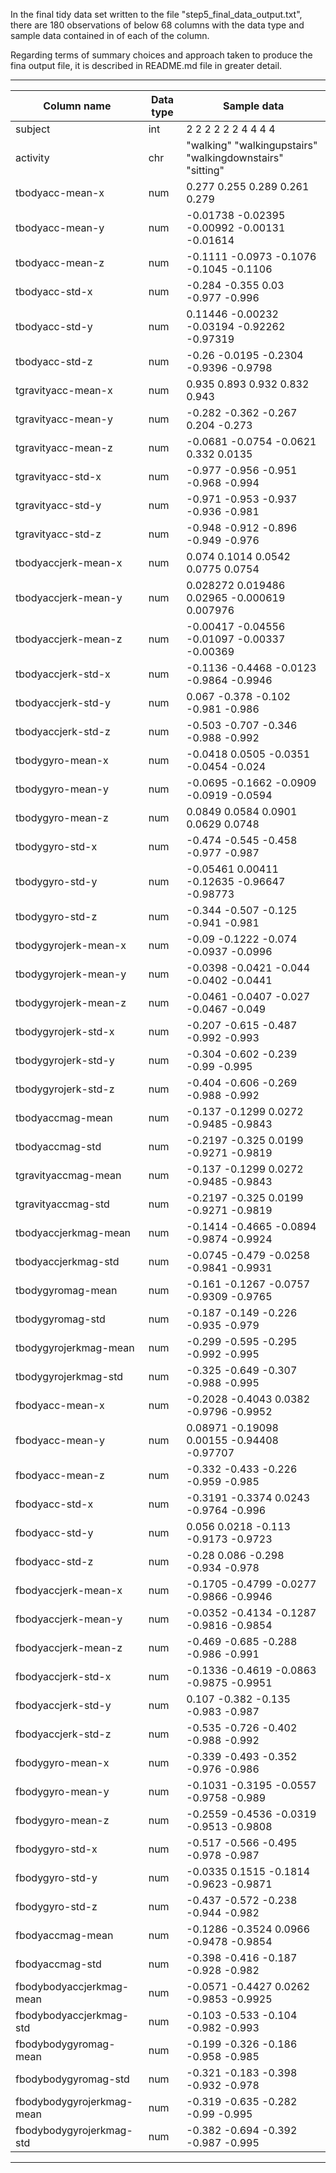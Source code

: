 In the final tidy data set written to the file "step5_final_data_output.txt", there are 180 observations of below 68 columns with the data type and sample data contained in of each of the column.

Regarding terms of summary choices and approach taken to produce the fina output file, it is described in README.md file in greater detail.

---
Column name |             Data type | Sample data |
-----------------|------------|----------------|
  subject                  | int | 2 2 2 2 2 2 4 4 4 4 |
  activity                 | chr | "walking" "walkingupstairs" "walkingdownstairs" "sitting" |
  tbodyacc-mean-x          | num |  0.277 0.255 0.289 0.261 0.279 |
  tbodyacc-mean-y          | num |  -0.01738 -0.02395 -0.00992 -0.00131 -0.01614 |
  tbodyacc-mean-z          | num |  -0.1111 -0.0973 -0.1076 -0.1045 -0.1106 |
  tbodyacc-std-x           | num |  -0.284 -0.355 0.03 -0.977 -0.996 |
  tbodyacc-std-y           | num |  0.11446 -0.00232 -0.03194 -0.92262 -0.97319 |
  tbodyacc-std-z           | num |  -0.26 -0.0195 -0.2304 -0.9396 -0.9798 |
  tgravityacc-mean-x       | num |  0.935 0.893 0.932 0.832 0.943 |
  tgravityacc-mean-y       | num |  -0.282 -0.362 -0.267 0.204 -0.273 |
  tgravityacc-mean-z       | num |  -0.0681 -0.0754 -0.0621 0.332 0.0135 |
  tgravityacc-std-x        | num |  -0.977 -0.956 -0.951 -0.968 -0.994 |
  tgravityacc-std-y        | num |  -0.971 -0.953 -0.937 -0.936 -0.981 |
  tgravityacc-std-z        | num |  -0.948 -0.912 -0.896 -0.949 -0.976 |
  tbodyaccjerk-mean-x      | num |  0.074 0.1014 0.0542 0.0775 0.0754 |
  tbodyaccjerk-mean-y      | num |  0.028272 0.019486 0.02965 -0.000619 0.007976 |
  tbodyaccjerk-mean-z      | num |  -0.00417 -0.04556 -0.01097 -0.00337 -0.00369 |
  tbodyaccjerk-std-x       | num |  -0.1136 -0.4468 -0.0123 -0.9864 -0.9946 |
  tbodyaccjerk-std-y       | num |  0.067 -0.378 -0.102 -0.981 -0.986 |
  tbodyaccjerk-std-z       | num |  -0.503 -0.707 -0.346 -0.988 -0.992 |
  tbodygyro-mean-x         | num |  -0.0418 0.0505 -0.0351 -0.0454 -0.024 |
  tbodygyro-mean-y         | num |  -0.0695 -0.1662 -0.0909 -0.0919 -0.0594 |
  tbodygyro-mean-z         | num |  0.0849 0.0584 0.0901 0.0629 0.0748 |
  tbodygyro-std-x          | num |  -0.474 -0.545 -0.458 -0.977 -0.987 |
  tbodygyro-std-y          | num |  -0.05461 0.00411 -0.12635 -0.96647 -0.98773 |
  tbodygyro-std-z          | num |  -0.344 -0.507 -0.125 -0.941 -0.981 |
  tbodygyrojerk-mean-x     | num |  -0.09 -0.1222 -0.074 -0.0937 -0.0996 |
  tbodygyrojerk-mean-y     | num |  -0.0398 -0.0421 -0.044 -0.0402 -0.0441 |
  tbodygyrojerk-mean-z     | num |  -0.0461 -0.0407 -0.027 -0.0467 -0.049 |
  tbodygyrojerk-std-x      | num |  -0.207 -0.615 -0.487 -0.992 -0.993 |
  tbodygyrojerk-std-y      | num |  -0.304 -0.602 -0.239 -0.99 -0.995 |
  tbodygyrojerk-std-z      | num |  -0.404 -0.606 -0.269 -0.988 -0.992 |
  tbodyaccmag-mean         | num |  -0.137 -0.1299 0.0272 -0.9485 -0.9843 |
  tbodyaccmag-std          | num |  -0.2197 -0.325 0.0199 -0.9271 -0.9819 |
  tgravityaccmag-mean      | num |  -0.137 -0.1299 0.0272 -0.9485 -0.9843 |
  tgravityaccmag-std       | num |  -0.2197 -0.325 0.0199 -0.9271 -0.9819 |
  tbodyaccjerkmag-mean     | num |  -0.1414 -0.4665 -0.0894 -0.9874 -0.9924 |
  tbodyaccjerkmag-std      | num |  -0.0745 -0.479 -0.0258 -0.9841 -0.9931 |
  tbodygyromag-mean        | num |  -0.161 -0.1267 -0.0757 -0.9309 -0.9765 |
  tbodygyromag-std         | num |  -0.187 -0.149 -0.226 -0.935 -0.979 |
  tbodygyrojerkmag-mean    | num |  -0.299 -0.595 -0.295 -0.992 -0.995 |
  tbodygyrojerkmag-std     | num |  -0.325 -0.649 -0.307 -0.988 -0.995 |
  fbodyacc-mean-x          | num |  -0.2028 -0.4043 0.0382 -0.9796 -0.9952 |
  fbodyacc-mean-y          | num |  0.08971 -0.19098 0.00155 -0.94408 -0.97707 |
  fbodyacc-mean-z          | num |  -0.332 -0.433 -0.226 -0.959 -0.985 |
  fbodyacc-std-x           | num |  -0.3191 -0.3374 0.0243 -0.9764 -0.996 |
  fbodyacc-std-y           | num |  0.056 0.0218 -0.113 -0.9173 -0.9723 |
  fbodyacc-std-z           | num |  -0.28 0.086 -0.298 -0.934 -0.978 |
  fbodyaccjerk-mean-x      | num |  -0.1705 -0.4799 -0.0277 -0.9866 -0.9946 |
  fbodyaccjerk-mean-y      | num |  -0.0352 -0.4134 -0.1287 -0.9816 -0.9854 |
  fbodyaccjerk-mean-z      | num |  -0.469 -0.685 -0.288 -0.986 -0.991 |
  fbodyaccjerk-std-x       | num |  -0.1336 -0.4619 -0.0863 -0.9875 -0.9951 |
  fbodyaccjerk-std-y       | num |  0.107 -0.382 -0.135 -0.983 -0.987 |
  fbodyaccjerk-std-z       | num |  -0.535 -0.726 -0.402 -0.988 -0.992 |
  fbodygyro-mean-x         | num |  -0.339 -0.493 -0.352 -0.976 -0.986 |
  fbodygyro-mean-y         | num |  -0.1031 -0.3195 -0.0557 -0.9758 -0.989 |
  fbodygyro-mean-z         | num |  -0.2559 -0.4536 -0.0319 -0.9513 -0.9808 |
  fbodygyro-std-x          | num |  -0.517 -0.566 -0.495 -0.978 -0.987 |
  fbodygyro-std-y          | num |  -0.0335 0.1515 -0.1814 -0.9623 -0.9871 |
  fbodygyro-std-z          | num |  -0.437 -0.572 -0.238 -0.944 -0.982 |
  fbodyaccmag-mean         | num |  -0.1286 -0.3524 0.0966 -0.9478 -0.9854 |
  fbodyaccmag-std          | num |  -0.398 -0.416 -0.187 -0.928 -0.982 |
  fbodybodyaccjerkmag-mean | num |  -0.0571 -0.4427 0.0262 -0.9853 -0.9925 |
  fbodybodyaccjerkmag-std  | num |  -0.103 -0.533 -0.104 -0.982 -0.993 |
  fbodybodygyromag-mean    | num |  -0.199 -0.326 -0.186 -0.958 -0.985 |
  fbodybodygyromag-std     | num |  -0.321 -0.183 -0.398 -0.932 -0.978 |
  fbodybodygyrojerkmag-mean| num |  -0.319 -0.635 -0.282 -0.99 -0.995 |
  fbodybodygyrojerkmag-std | num |  -0.382 -0.694 -0.392 -0.987 -0.995 |
 ---